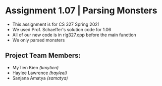 # Assignment 1.07 | Parsing Monsters
- This assignment is for CS 327 Spring 2021
- We used Prof. Schaeffer's solution code for 1.06
- All of our new code is in rlg327.cpp before the main function
- We only parsed monsters

## Project Team Members:
- MyTien Kien *(kmytien)*
- Haylee Lawrence *(hayleel)*
- Sanjana Amatya *(samatya)*


